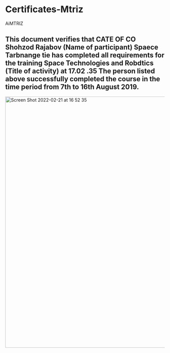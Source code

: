 # Certificates-Mtriz
AiMTRIZ

## This document verifies that CATE OF CO Shohzod Rajabov (Name of participant) Spaece Tarbnange tie has completed all requirements for the training Space Technologies and Robdtics (Title of activity) at 17.02 .35 The person listed above successfully completed the course in the time period from 7th to 16th August 2019. 

<img width="791" alt="Screen Shot 2022-02-21 at 16 52 35" src="https://user-images.githubusercontent.com/84919477/154954780-fb34db62-71b1-4c34-a4de-2c2232ce03f7.png">
